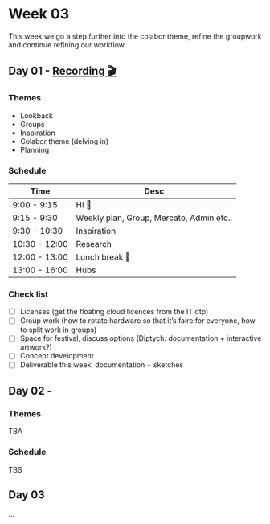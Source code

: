 # Week 03

This week we go a step further into the colabor theme, refine the groupwork and continue refining our workflow.

## Day 01 - [Recording :clapper:](#)

### Themes

- Lookback
- Groups
- Inspiration
- Colabor theme (delving in)
- Planning

### Schedule

| Time          | Desc                                     |
| ------------- | ---------------------------------------- |
| 9:00 - 9:15   | Hi :wave:                                |
| 9:15 - 9:30   | Weekly plan, Group, Mercato, Admin etc.. |
| 9:30 - 10:30  | Inspiration                              |
| 10:30 - 12:00 | Research                                 |
| 12:00 - 13:00 | Lunch break :hamburger:                  |
| 13:00 - 16:00 | Hubs                                     |

### Check list

- [ ] Licenses (get the floating cloud licences from the IT dtp)
- [ ] Group work (how to rotate hardware so that it’s faire for everyone, how to split work in groups)
- [ ] Space for festival, discuss options (Diptych: documentation + interactive artwork?)
- [ ] Concept development
- [ ] Deliverable this week: documentation + sketches

## Day 02 - 

### Themes

TBA

### Schedule

TBS

## Day 03

...